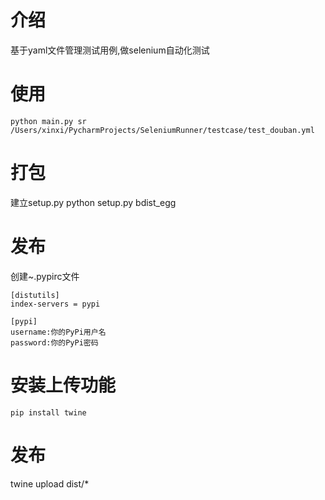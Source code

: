 # 介绍
基于yaml文件管理测试用例,做selenium自动化测试

# 使用
```angularjs
python main.py sr  /Users/xinxi/PycharmProjects/SeleniumRunner/testcase/test_douban.yml
```

# 打包
建立setup.py
python setup.py bdist_egg

# 发布
创建~.pypirc文件
```angularjs
[distutils]
index-servers = pypi

[pypi]
username:你的PyPi用户名
password:你的PyPi密码
```

# 安装上传功能
```
pip install twine
```

# 发布
twine upload dist/*

